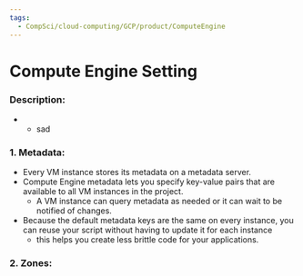 ```yaml
---
tags:
  - CompSci/cloud-computing/GCP/product/ComputeEngine
---
```

# Compute Engine Setting
### Description:
- 
	- sad
### 1. Metadata:
- Every VM instance stores its metadata on a metadata server.
- Compute Engine metadata lets you specify key-value pairs that are available to all VM instances in the project. 
	- A VM instance can query metadata as needed or it can wait to be notified of changes.
- Because the default metadata keys are the same on every instance, you can reuse your script without having to update it for each instance
	- this helps you create less brittle code for your applications.
### 2. Zones:
